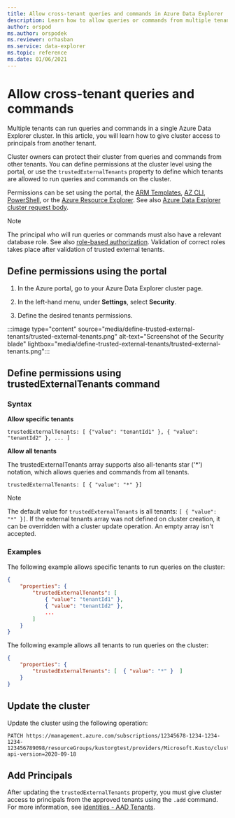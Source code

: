 ```yaml
---
title: Allow cross-tenant queries and commands in Azure Data Explorer
description: Learn how to allow queries or commands from multiple tenants on Azure Data Explorer.
author: orspod
ms.author: orspodek
ms.reviewer: orhasban
ms.service: data-explorer
ms.topic: reference
ms.date: 01/06/2021
---
```

# Allow cross-tenant queries and commands

Multiple tenants can run queries and commands in a single Azure Data Explorer cluster. In this article, you will learn how to give cluster access to principals from another tenant.

Cluster owners can protect their cluster from queries and commands from other tenants. You can define permissions at the cluster level using the portal, or use the `trustedExternalTenants` property to define which tenants are allowed to run queries and commands on the cluster. 

Permissions can be set using the portal, the [ARM Templates](/azure/templates/microsoft.kusto/clusters?tabs=json#trustedexternaltenant-object), [AZ CLI](/cli/azure/kusto/cluster?view=azure-cli-latest#az_kusto_cluster_update-optional-parameters), [PowerShell](/powershell/module/az.kusto/new-azkustocluster), or the [Azure Resource Explorer](https://resources.azure.com/). See also [Azure Data Explorer cluster request body](/rest/api/azurerekusto/clusters/createorupdate#request-body).

> [!NOTE]
> The principal who will run queries or commands must also have a relevant database role. See also [role-based authorization](./kusto/management/access-control/role-based-authorization.md). Validation of correct roles takes place after validation of trusted external tenants.

## Define permissions using the portal

1. In the Azure portal, go to your Azure Data Explorer cluster page.

1. In the left-hand menu, under **Settings**, select **Security**.

1. Define the desired tenants permissions.

:::image type="content" source="media/define-trusted-external-tenants/trusted-external-tenants.png" alt-text="Screenshot of the Security blade" lightbox="media/define-trusted-external-tenants/trusted-external-tenants.png":::

## Define permissions using trustedExternalTenants command

### Syntax

**Allow specific tenants**

`trustedExternalTenants: [ {"value": "tenantId1" }, { "value": "tenantId2" }, ... ]`

**Allow all tenants**

The trustedExternalTenants array supports also all-tenants star ('*') notation, which allows queries and commands from all tenants. 

`trustedExternalTenants: [ { "value": "*" }]`

> [!NOTE]
> The default value for `trustedExternalTenants` is all tenants: `[ { "value": "*" }]`. If the external tenants array was not defined on cluster creation, it can be overridden with a cluster update operation. An empty array isn't accepted.

### Examples

The following example allows specific tenants to run queries on the cluster:

```json
{
    "properties": { 
        "trustedExternalTenants": [
            { "value": "tenantId1" }, 
            { "value": "tenantId2" }, 
            ...
        ]
    }
}
```

The following example allows all tenants to run queries on the cluster:

```json
{
    "properties": { 
        "trustedExternalTenants": [  { "value": "*" }  ]
    }
}
```

## Update the cluster

Update the cluster using the following operation:

```http
PATCH https://management.azure.com/subscriptions/12345678-1234-1234-1234-123456789098/resourceGroups/kustorgtest/providers/Microsoft.Kusto/clusters/kustoclustertest?api-version=2020-09-18
```

## Add Principals  

After updating the `trustedExternalTenants` property, you must give cluster access to principals from the approved tenants using the `.add` command. For more information, see [identities - AAD Tenants](./kusto/management/access-control/principals-and-identity-providers.md#aad-tenants).
